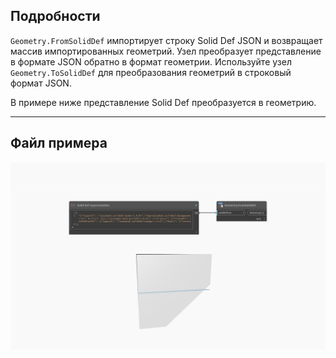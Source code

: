 ## Подробности
`Geometry.FromSolidDef` импортирует строку Solid Def JSON и возвращает массив импортированных геометрий. Узел преобразует представление в формате JSON обратно в формат геометрии. Используйте узел `Geometry.ToSolidDef` для преобразования геометрий в строковый формат JSON.

В примере ниже представление Solid Def преобразуется в геометрию.
___
## Файл примера

![Geometry.FromSolidDef](./Autodesk.DesignScript.Geometry.Geometry.FromSolidDef_img.jpg)

